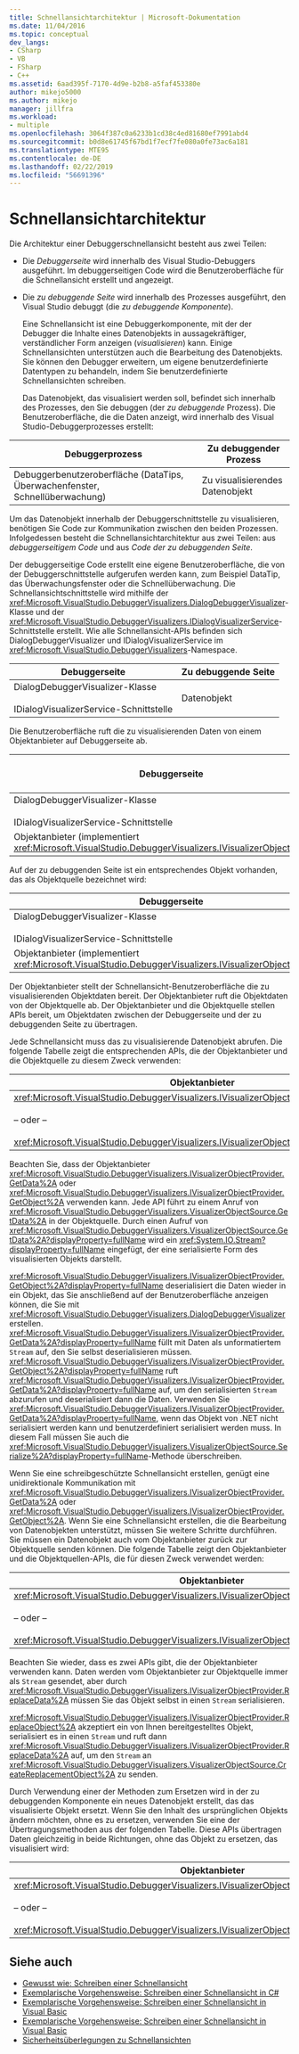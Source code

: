 ```yaml
---
title: Schnellansichtarchitektur | Microsoft-Dokumentation
ms.date: 11/04/2016
ms.topic: conceptual
dev_langs:
- CSharp
- VB
- FSharp
- C++
ms.assetid: 6aad395f-7170-4d9e-b2b8-a5faf453380e
author: mikejo5000
ms.author: mikejo
manager: jillfra
ms.workload:
- multiple
ms.openlocfilehash: 3064f387c0a6233b1cd38c4ed81680ef7991abd4
ms.sourcegitcommit: b0d8e61745f67bd1f7ecf7fe080a0fe73ac6a181
ms.translationtype: MTE95
ms.contentlocale: de-DE
ms.lasthandoff: 02/22/2019
ms.locfileid: "56691396"
---
```

# <a name="visualizer-architecture"></a>Schnellansichtarchitektur
Die Architektur einer Debuggerschnellansicht besteht aus zwei Teilen:

- Die *Debuggerseite* wird innerhalb des Visual Studio-Debuggers ausgeführt. Im debuggerseitigen Code wird die Benutzeroberfläche für die Schnellansicht erstellt und angezeigt.

- Die *zu debuggende Seite* wird innerhalb des Prozesses ausgeführt, den Visual Studio debuggt (die *zu debuggende Komponente*).

  Eine Schnellansicht ist eine Debuggerkomponente, mit der der Debugger die Inhalte eines Datenobjekts in aussagekräftiger, verständlicher Form anzeigen (*visualisieren*) kann. Einige Schnellansichten unterstützen auch die Bearbeitung des Datenobjekts. Sie können den Debugger erweitern, um eigene benutzerdefinierte Datentypen zu behandeln, indem Sie benutzerdefinierte Schnellansichten schreiben.

  Das Datenobjekt, das visualisiert werden soll, befindet sich innerhalb des Prozesses, den Sie debuggen (der *zu debuggende* Prozess). Die Benutzeroberfläche, die die Daten anzeigt, wird innerhalb des Visual Studio-Debuggerprozesses erstellt:

|Debuggerprozess|Zu debuggender Prozess|
|----------------------|----------------------|
|Debuggerbenutzeroberfläche (DataTips, Überwachenfenster, Schnellüberwachung)|Zu visualisierendes Datenobjekt|

 Um das Datenobjekt innerhalb der Debuggerschnittstelle zu visualisieren, benötigen Sie Code zur Kommunikation zwischen den beiden Prozessen. Infolgedessen besteht die Schnellansichtarchitektur aus zwei Teilen: aus *debuggerseitigem Code* und aus *Code der zu debuggenden Seite*.

 Der debuggerseitige Code erstellt eine eigene Benutzeroberfläche, die von der Debuggerschnittstelle aufgerufen werden kann, zum Beispiel DataTip, das Überwachungsfenster oder die Schnellüberwachung. Die Schnellansichtschnittstelle wird mithilfe der <xref:Microsoft.VisualStudio.DebuggerVisualizers.DialogDebuggerVisualizer>-Klasse und der <xref:Microsoft.VisualStudio.DebuggerVisualizers.IDialogVisualizerService>-Schnittstelle erstellt. Wie alle Schnellansicht-APIs befinden sich DialogDebuggerVisualizer und IDialogVisualizerService im <xref:Microsoft.VisualStudio.DebuggerVisualizers>-Namespace.

|Debuggerseite|Zu debuggende Seite|
|-------------------|-------------------|
|DialogDebuggerVisualizer-Klasse<br /><br /> IDialogVisualizerService-Schnittstelle|Datenobjekt|

 Die Benutzeroberfläche ruft die zu visualisierenden Daten von einem Objektanbieter auf Debuggerseite ab.

|Debuggerseite|Zu debuggende Seite|
|-------------------|-------------------|
|DialogDebuggerVisualizer-Klasse<br /><br /> IDialogVisualizerService-Schnittstelle|Datenobjekt|
|Objektanbieter (implementiert <xref:Microsoft.VisualStudio.DebuggerVisualizers.IVisualizerObjectProvider>)||

 Auf der zu debuggenden Seite ist ein entsprechendes Objekt vorhanden, das als Objektquelle bezeichnet wird:

|Debuggerseite|Zu debuggende Seite|
|-------------------|-------------------|
|DialogDebuggerVisualizer-Klasse<br /><br /> IDialogVisualizerService-Schnittstelle|Datenobjekt|
|Objektanbieter (implementiert <xref:Microsoft.VisualStudio.DebuggerVisualizers.IVisualizerObjectProvider>)|Objektquelle (abgeleitet von <xref:Microsoft.VisualStudio.DebuggerVisualizers.VisualizerObjectSource>)|

 Der Objektanbieter stellt der Schnellansicht-Benutzeroberfläche die zu visualisierenden Objektdaten bereit. Der Objektanbieter ruft die Objektdaten von der Objektquelle ab. Der Objektanbieter und die Objektquelle stellen APIs bereit, um Objektdaten zwischen der Debuggerseite und der zu debuggenden Seite zu übertragen.

 Jede Schnellansicht muss das zu visualisierende Datenobjekt abrufen. Die folgende Tabelle zeigt die entsprechenden APIs, die der Objektanbieter und die Objektquelle zu diesem Zweck verwenden:

|Objektanbieter|Objektquelle|
|---------------------|-------------------|
|<xref:Microsoft.VisualStudio.DebuggerVisualizers.IVisualizerObjectProvider.GetData%2A><br /><br /> – oder –<br /><br /> <xref:Microsoft.VisualStudio.DebuggerVisualizers.IVisualizerObjectProvider.GetObject%2A>|<xref:Microsoft.VisualStudio.DebuggerVisualizers.VisualizerObjectSource.GetData%2A>|

 Beachten Sie, dass der Objektanbieter <xref:Microsoft.VisualStudio.DebuggerVisualizers.IVisualizerObjectProvider.GetData%2A> oder <xref:Microsoft.VisualStudio.DebuggerVisualizers.IVisualizerObjectProvider.GetObject%2A> verwenden kann. Jede API führt zu einem Anruf von <xref:Microsoft.VisualStudio.DebuggerVisualizers.VisualizerObjectSource.GetData%2A> in der Objektquelle. Durch einen Aufruf von <xref:Microsoft.VisualStudio.DebuggerVisualizers.VisualizerObjectSource.GetData%2A?displayProperty=fullName> wird ein <xref:System.IO.Stream?displayProperty=fullName> eingefügt, der eine serialisierte Form des visualisierten Objekts darstellt.

 <xref:Microsoft.VisualStudio.DebuggerVisualizers.IVisualizerObjectProvider.GetObject%2A?displayProperty=fullName> deserialisiert die Daten wieder in ein Objekt, das Sie anschließend auf der Benutzeroberfläche anzeigen können, die Sie mit <xref:Microsoft.VisualStudio.DebuggerVisualizers.DialogDebuggerVisualizer> erstellen. <xref:Microsoft.VisualStudio.DebuggerVisualizers.IVisualizerObjectProvider.GetData%2A?displayProperty=fullName> füllt mit Daten als unformatiertem `Stream` auf, den Sie selbst deserialisieren müssen. <xref:Microsoft.VisualStudio.DebuggerVisualizers.IVisualizerObjectProvider.GetObject%2A?displayProperty=fullName> ruft <xref:Microsoft.VisualStudio.DebuggerVisualizers.IVisualizerObjectProvider.GetData%2A?displayProperty=fullName> auf, um den serialisierten `Stream` abzurufen und deserialisiert dann die Daten. Verwenden Sie <xref:Microsoft.VisualStudio.DebuggerVisualizers.IVisualizerObjectProvider.GetData%2A?displayProperty=fullName>, wenn das Objekt von .NET nicht serialisiert werden kann und benutzerdefiniert serialisiert werden muss. In diesem Fall müssen Sie auch die <xref:Microsoft.VisualStudio.DebuggerVisualizers.VisualizerObjectSource.Serialize%2A?displayProperty=fullName>-Methode überschreiben.

 Wenn Sie eine schreibgeschützte Schnellansicht erstellen, genügt eine unidirektionale Kommunikation mit <xref:Microsoft.VisualStudio.DebuggerVisualizers.IVisualizerObjectProvider.GetData%2A> oder <xref:Microsoft.VisualStudio.DebuggerVisualizers.IVisualizerObjectProvider.GetObject%2A>. Wenn Sie eine Schnellansicht erstellen, die die Bearbeitung von Datenobjekten unterstützt, müssen Sie weitere Schritte durchführen. Sie müssen ein Datenobjekt auch vom Objektanbieter zurück zur Objektquelle senden können. Die folgende Tabelle zeigt den Objektanbieter und die Objektquellen-APIs, die für diesen Zweck verwendet werden:

|Objektanbieter|Objektquelle|
|---------------------|-------------------|
|<xref:Microsoft.VisualStudio.DebuggerVisualizers.IVisualizerObjectProvider.ReplaceData%2A><br /><br /> – oder –<br /><br /> <xref:Microsoft.VisualStudio.DebuggerVisualizers.IVisualizerObjectProvider.ReplaceObject%2A>|<xref:Microsoft.VisualStudio.DebuggerVisualizers.VisualizerObjectSource.CreateReplacementObject%2A>|

 Beachten Sie wieder, dass es zwei APIs gibt, die der Objektanbieter verwenden kann. Daten werden vom Objektanbieter zur Objektquelle immer als `Stream` gesendet, aber durch <xref:Microsoft.VisualStudio.DebuggerVisualizers.IVisualizerObjectProvider.ReplaceData%2A> müssen Sie das Objekt selbst in einen `Stream` serialisieren.

 <xref:Microsoft.VisualStudio.DebuggerVisualizers.IVisualizerObjectProvider.ReplaceObject%2A> akzeptiert ein von Ihnen bereitgestelltes Objekt, serialisiert es in einen `Stream` und ruft dann <xref:Microsoft.VisualStudio.DebuggerVisualizers.IVisualizerObjectProvider.ReplaceData%2A> auf, um den `Stream` an <xref:Microsoft.VisualStudio.DebuggerVisualizers.VisualizerObjectSource.CreateReplacementObject%2A> zu senden.

 Durch Verwendung einer der Methoden zum Ersetzen wird in der zu debuggenden Komponente ein neues Datenobjekt erstellt, das das visualisierte Objekt ersetzt. Wenn Sie den Inhalt des ursprünglichen Objekts ändern möchten, ohne es zu ersetzen, verwenden Sie eine der Übertragungsmethoden aus der folgenden Tabelle. Diese APIs übertragen Daten gleichzeitig in beide Richtungen, ohne das Objekt zu ersetzen, das visualisiert wird:

|Objektanbieter|Objektquelle|
|---------------------|-------------------|
|<xref:Microsoft.VisualStudio.DebuggerVisualizers.IVisualizerObjectProvider.TransferData%2A><br /><br /> – oder –<br /><br /> <xref:Microsoft.VisualStudio.DebuggerVisualizers.IVisualizerObjectProvider.TransferObject%2A>|<xref:Microsoft.VisualStudio.DebuggerVisualizers.VisualizerObjectSource.TransferData%2A>|

## <a name="see-also"></a>Siehe auch
- [Gewusst wie: Schreiben einer Schnellansicht](/visualstudio/debugger/create-custom-visualizers-of-data)
- [Exemplarische Vorgehensweise: Schreiben einer Schnellansicht in C#](../debugger/walkthrough-writing-a-visualizer-in-csharp.md)
- [Exemplarische Vorgehensweise: Schreiben einer Schnellansicht in Visual Basic](../debugger/walkthrough-writing-a-visualizer-in-visual-basic.md)
- [Exemplarische Vorgehensweise: Schreiben einer Schnellansicht in Visual Basic](../debugger/walkthrough-writing-a-visualizer-in-visual-basic.md)
- [Sicherheitsüberlegungen zu Schnellansichten](../debugger/visualizer-security-considerations.md)